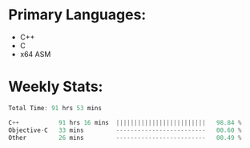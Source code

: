 # Primary Languages:
- C++
- C
- x64 ASM

# Weekly Stats:
<!--START_SECTION:waka-->

```C++
Total Time: 91 hrs 53 mins

C++           91 hrs 16 mins  |||||||||||||||||||||||||   98.84 %
Objective-C   33 mins         -------------------------   00.60 %
Other         26 mins         -------------------------   00.49 %
```

<!--END_SECTION:waka-->


